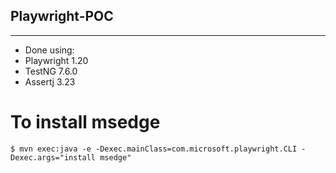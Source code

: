 ## Playwright-POC

---
- Done using: 
- Playwright 1.20
- TestNG 7.6.0
- Assertj 3.23


# To install msedge
```shell script
$ mvn exec:java -e -Dexec.mainClass=com.microsoft.playwright.CLI -Dexec.args="install msedge"
```
